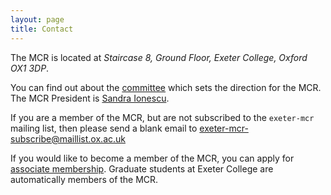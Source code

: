 ```yaml
---
layout: page
title: Contact
---
```

The MCR is located at *Staircase 8, Ground Floor, Exeter College, Oxford OX1 3DP*.

You can find out about the [committee](/committee) which sets the direction for the MCR.
The MCR President is [Sandra Ionescu](mailto:president@exetermcr.org.uk).

If you are a member of the MCR, but are not subscribed to the `exeter-mcr` mailing list,
then please send a blank email to
[exeter-mcr-subscribe@maillist.ox.ac.uk](mailto:exeter-mcr-subscribe@maillist.ox.ac.uk)

If you would like to become a member of the MCR, you can apply for
[associate membership](/associate-membership).
Graduate students at Exeter College are automatically members of the MCR.
